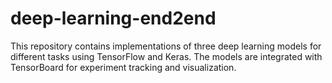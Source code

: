 # deep-learning-end2end
This repository contains implementations of three deep learning models for different tasks using TensorFlow and Keras. The models are integrated with TensorBoard for experiment tracking and visualization.
